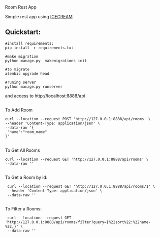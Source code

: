 Room Rest App

Simple rest app using [ICECREAM](https://github.com/xenups/ICECREAM "ICECREAM")


## Quickstart:

   	#install requirements:
    pip install -r requirements.txt
    
	#make migration
	python manage.py  makemigrations init
	
	#to migrate
	alembic upgrade head
	
	#runing server
    python manage.py runserver 

 
and access to http://localhost:8888/api

##
To Add Room

    curl --location --request POST 'http://127.0.0.1:8888/api/rooms' \
    --header 'Content-Type: application/json' \
    --data-raw '{
     "name":"room_name"
    }'

##
To Get All Rooms

    curl --location --request GET 'http://127.0.0.1:8888/api/rooms' \
    --data-raw ''

##
To Get a Room by id:

     curl --location --request GET 'http://127.0.0.1:8888/api/rooms/1' \
     --header 'Content-Type: application/json' \
     --data-raw ''

##
To Filter a Rooms:

     curl --location --request GET 'http://127.0.0.1:8888/api/rooms/filter?query={%22sort%22:%22name-%22,}' \
     --data-raw ''